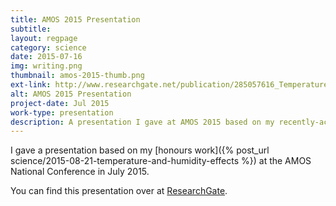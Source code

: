 ```yaml
---
title: AMOS 2015 Presentation
subtitle:
layout: regpage
category: science
date: 2015-07-16
img: writing.png
thumbnail: amos-2015-thumb.png
ext-link: http://www.researchgate.net/publication/285057616_Temperature_and_humidity_effects_on_hospital_admissions_in_Darwin_Australia
alt: AMOS 2015 Presentation
project-date: Jul 2015
work-type: presentation
description: A presentation I gave at AMOS 2015 based on my recently-accepted honours paper.
---
```

I gave a presentation based on my [honours work]({% post_url science/2015-08-21-temperature-and-humidity-effects %}) at the AMOS National Conference in July 2015.

You can find this presentation over at [ResearchGate](http://www.researchgate.net/publication/285057616_Temperature_and_humidity_effects_on_hospital_admissions_in_Darwin_Australia).
